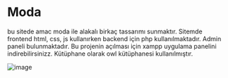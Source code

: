 # Moda
bu sitede amac moda ile alakalı birkaç tassarımı sunmaktır.
Sitemde frontend html, css, js  kullanırken backend için php kullanılmaktadır.
Admin paneli bulunmaktadır.
Bu projenin açılması için xampp uygulama panelini indirebilirsinizz.
Kütüphane olarak owl kütüphanesi kullanılmıştır.

![image](https://user-images.githubusercontent.com/117031843/213167454-ab56c64b-65e5-43b6-a953-ea896452419b.png)
